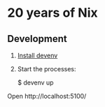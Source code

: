 # 20 years of Nix


## Development

1. [Install devenv](https://devenv.sh/getting-started/)

2. Start the processes:

     $ devenv up

Open http://localhost:5100/